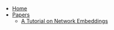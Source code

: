<!-- docs/_sidebar.md -->

* [Home](/)
* [Papers](papers/README.md)
  * [A Tutorial on Network Embeddings](papers/1808.02590.md)